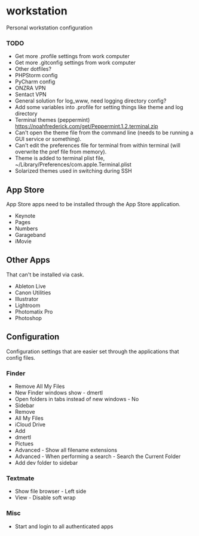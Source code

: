 # workstation

Personal workstation configuration

### TODO

- Get more .profile settings from work computer
- Get more .gitconfig settings from work computer
- Other dotfiles?
- PHPStorm config
- PyCharm config
- ONZRA VPN
- Sentact VPN
- General solution for log_www, need logging directory config?
- Add some variables into .profile for setting things like theme and log directory
- Terminal themes (peppermint) https://noahfrederick.com/get/Peppermint.1.2.terminal.zip
 - Can't open the theme file from the command line (needs to be running a GUI service or something).
 - Can't edit the preferences file for terminal from within terminal (will overwrite the pref file from memory).
 - Theme is added to terminal plist file, ~/Library/Preferences/com.apple.Terminal.plist
- Solarized themes used in switching during SSH

## App Store

App Store apps need to be installed through the App Store application.

- Keynote
- Pages
- Numbers
- Garageband
- iMovie

## Other Apps

That can't be installed via cask.

- Ableton Live
- Canon Utilities
- Illustrator
- Lightroom
- Photomatix Pro
- Photoshop

## Configuration

Configuration settings that are easier set through the applications that config files.

### Finder

- Remove All My Files
- New Finder windows show - dmertl
- Open folders in tabs instead of new windows - No
- Sidebar
 - Remove
  - All My Files
  - iCloud Drive
 - Add
  - dmertl
  - Pictues
- Advanced - Show all filename extensions
- Advanced - When performing a search - Search the Current Folder
- Add dev folder to sidebar

### Textmate

- Show file browser - Left side
- View - Disable soft wrap

### Misc

- Start and login to all authenticated apps
